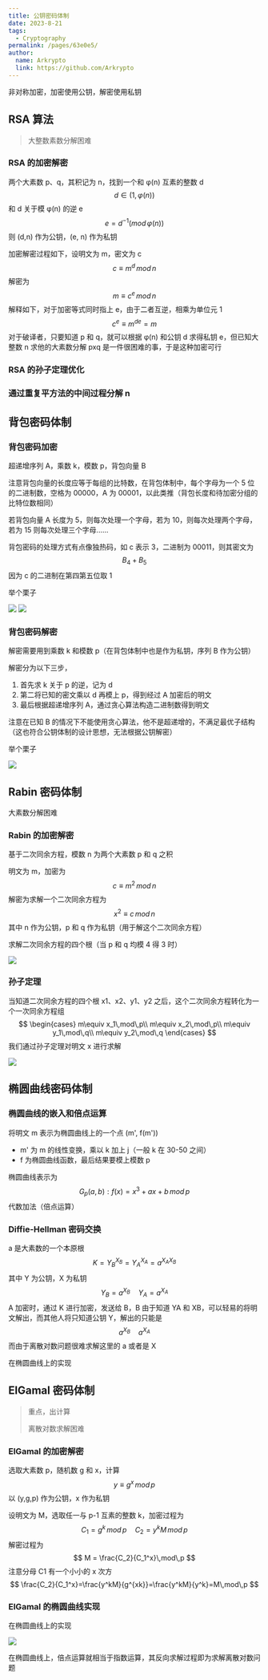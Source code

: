 ```yaml
---
title: 公钥密码体制
date: 2023-8-21
tags: 
  - Cryptography
permalink: /pages/63e0e5/
author: 
  name: Arkrypto
  link: https://github.com/Arkrypto
---
```


非对称加密，加密使用公钥，解密使用私钥

## RSA 算法

> 大整数素数分解困难

### RSA 的加密解密

两个大素数 p、q，其积记为 n，找到一个和 φ(n) 互素的整数 d
$$
d\in(1,φ(n))
$$
和 d 关于模 φ(n) 的逆 e
$$
e = d^{-1}(mod\,φ(n))
$$
则 (d,n) 作为公钥，(e, n) 作为私钥

加密解密过程如下，设明文为 m，密文为 c
$$
c\equiv m^d\,mod\,n
$$
解密为
$$
m\equiv c^e\,mod\,n
$$
解释如下，对于加密等式同时指上 e，由于二者互逆，相乘为单位元 1
$$
c^e\equiv m^{de}=m
$$
对于破译者，只要知道 p 和 q，就可以根据 φ(n) 和公钥 d 求得私钥 e，但已知大整数 n 求他的大素数分解 pxq 是一件很困难的事，于是这种加密可行

### RSA 的孙子定理优化



### 通过重复平方法的中间过程分解 n



## 背包密码体制

### 背包密码加密

超递增序列 A，乘数 k，模数 p，背包向量 B

注意背包向量的长度应等于每组的比特数，在背包体制中，每个字母为一个 5 位的二进制数，空格为 00000，A 为 00001，以此类推（背包长度和待加密分组的比特位数相同）

若背包向量 A 长度为 5，则每次处理一个字母，若为 10，则每次处理两个字母，若为 15 则每次处理三个字母......

背包密码的处理方式有点像独热码，如 c 表示 3，二进制为 00011，则其密文为
$$
B_4+B_5
$$
因为 c 的二进制在第四第五位取 1

举个栗子

<img src="./assets/image-20230829155159595.png">

<img src="./assets/image-20230829155219324.png">

### 背包密码解密

解密需要用到乘数 k 和模数 p（在背包体制中也是作为私钥，序列 B 作为公钥）

解密分为以下三步，

1. 首先求 k 关于 p 的逆，记为 d
2. 第二将已知的密文乘以 d 再模上 p，得到经过 A 加密后的明文
3. 最后根据超递增序列 A，通过贪心算法构造二进制数得到明文

注意在已知 B 的情况下不能使用贪心算法，他不是超递增的，不满足最优子结构（这也符合公钥体制的设计思想，无法根据公钥解密）

举个栗子

<img src="./assets/image-20230829155123634.png">

## Rabin 密码体制

大素数分解困难

### Rabin 的加密解密

基于二次同余方程，模数 n 为两个大素数 p 和 q 之积

明文为 m，加密为
$$
c\equiv m^2\,mod\,n
$$
解密为求解一个二次同余方程为
$$
x^2\equiv c\,mod\,n
$$
其中 n 作为公钥，p 和 q 作为私钥（用于解这个二次同余方程）

求解二次同余方程的四个根（当 p 和 q 均模 4 得 3 时）

<img src="./assets/image-20230829155659348.png">

### 孙子定理

当知道二次同余方程的四个根 x1、x2、y1、y2 之后，这个二次同余方程转化为一个一次同余方程组
$$
\begin{cases}
m\equiv x_1\,mod\,p\\
m\equiv x_2\,mod\,p\\
m\equiv y_1\,mod\,q\\
m\equiv y_2\,mod\,q
\end{cases}
$$
我们通过孙子定理对明文 x 进行求解

<img src="./assets/image-20230829163012886.png">

## 椭圆曲线密码体制

### 椭圆曲线的嵌入和倍点运算

将明文 m 表示为椭圆曲线上的一个点 (m', f(m'))

- m' 为 m 的线性变换，乘以 k 加上 j（一般 k 在 30-50 之间）
- f 为椭圆曲线函数，最后结果要模上模数 p

椭圆曲线表示为
$$
G_{p}(a,b):f(x)=x^3+ax+b\,mod\,p
$$
代数加法（倍点运算）

### Diffie-Hellman 密码交换

a 是大素数的一个本原根
$$
K=Y_B^{X_B}=Y_A^{X_A}=a^{X_AX_B}
$$
其中 Y 为公钥，X 为私钥
$$
Y_B=a^{X_B}\quad Y_A=a^{X_A}
$$
A 加密时，通过 K 进行加密，发送给 B，B 由于知道 YA 和 XB，可以轻易的将明文解出，而其他人将只知道公钥 Y，解出的只能是
$$
a^{X_B}\quad a^{X_A}
$$
而由于离散对数问题很难求解这里的 a 或者是 X

在椭圆曲线上的实现

## ElGamal 密码体制

> 重点，出计算
>
> 离散对数求解困难

### ElGamal 的加密解密

选取大素数 p，随机数 g 和 x，计算
$$
y \equiv g^x\,mod\,p
$$
以 (y,g,p) 作为公钥，x 作为私钥

设明文为 M，选取任一与 p-1 互素的整数 k，加密过程为
$$
C_1=g^k\,mod\,p\quad C_2=y^kM\,mod\,p
$$
解密过程为
$$
M = \frac{C_2}{C_1^x}\,mod\,p
$$
注意分母 C1 有一个小小的 x 次方
$$
\frac{C_2}{C_1^x}=\frac{y^kM}{g^{xk}}=\frac{y^kM}{y^k}=M\,mod\,p
$$
### ElGamal 的椭圆曲线实现

在椭圆曲线上的实现

<img src="./assets/image-20230826025144639.png">

在椭圆曲线上，倍点运算就相当于指数运算，其反向求解过程即为求解离散对数问题
